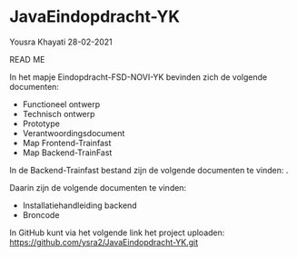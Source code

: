 # JavaEindopdracht-YK

Yousra Khayati 28-02-2021

READ ME


In het mapje Eindopdracht-FSD-NOVI-YK bevinden zich de volgende documenten:

 - Functioneel ontwerp
 - Technisch ontwerp
 - Prototype
 - Verantwoordingsdocument
 - Map Frontend-Trainfast
 - Map Backend-TrainFast  

In de Backend-Trainfast bestand zijn de volgende documenten te vinden: .

Daarin zijn de volgende documenten te vinden:
 - Installatiehandleiding backend
 - Broncode
 
In GitHub kunt via het volgende link het project uploaden: https://github.com/ysra2/JavaEindopdracht-YK.git